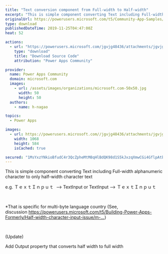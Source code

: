 ```yaml
---
title: "Text conversion component from Full-width to Half-width"
excerpt: "This is simple component converting Text including Full-width alphanumeric character to only half-width character text e.g. ＴｅｘｔＩｎｐｕｔ --&amp;gt;"
originalUrl: https://powerusers.microsoft.com/t5/Community-App-Samples/Text-conversion-component-from-Full-width-to-Half-width/td-p/412040
type: download
publishedDateTime: 2019-11-25T04:47:00Z
heat: 52

actions:
  - url: "https://powerusers.microsoft.com/jgvjg48436/attachments/jgvjg48436/AppFeedbackGallery/328/4/full-halfConversion.msapp"
    type: "download"
    title: "Download Source Code"
    attribution: "Power Apps Community"

provider:
  name: Power Apps Community
  domain: microsoft.com
  images:
    - url: /assets/images/organizations/microsoft.com-50x50.jpg
      width: 50
      height: 50
  authors:
    - name: h-nagao

topics:
  - Power Apps

images:
  - url: https://powerusers.microsoft.com//jgvjg48436/attachments/jgvjg48436/AppFeedbackGallery/328/3/FHC.PNG
    width: 1068
    height: 584
    isCached: true

secured: "1MsYxzYNkioBfudC4r3QcZpheMtM8qHlBdQK98d1S5kJxzqXmwCGi4GflpAtbZZ28ee6J6Lx1gWav7dpoi1d9l7r7xxIroejLx9fWQAA3rR7fTqEltD24jkhDaLvLOXZ6j3bsPC3Xa0r+Sd9Ueylwt4aL76TTEvZK76mdRaLs5VEcU/xkQWF0Xv4HEo+ma09xrgNDtV/H6+Du2+WoGN6+KO+GBhIpxX1SZR07uAjFGl8pop2bdsOYYWnOcQalZVsgx5sZgyWEg77CACmLe+IksVmM+IIbZXcLEKFJphUyUoVz3UNDmGqJ3SvRwKFeFnFV7CsBIB3Cb1bl6fsFRw6OFlVw3jXCQEq9PIPFjRVb1r+mZwcQLf9oEc4Sso7b0y+foUFGZXzJjo0dl7vDc0Djg==;ZaKGuAD3yvf+9sLl8RbheA=="
---
```

<p>This is simple component converting Text including Full-width alphanumeric character to only half-width character text</p><p>e.g. ＴｅｘｔＩｎｐｕｔ&nbsp; --&gt; TextInput or&nbsp;TextInput --&gt;&nbsp;ＴｅｘｔＩｎｐｕｔ&nbsp;&nbsp;</p><p>&nbsp;</p><p>*That is specific for multi-byte language country (See, discussion&nbsp;<a href="https://powerusers.microsoft.com/t5/Building-Power-Apps-Formerly/Half-width-character-input-issue/m-p/411932" target="_blank" rel="noopener">https://powerusers.microsoft.com/t5/Building-Power-Apps-Formerly/Half-width-character-input-issue/m-...</a>)</p><p>&nbsp;</p><p>(Update)</p><p>Add Output property that converts half width to full width&nbsp;</p>


